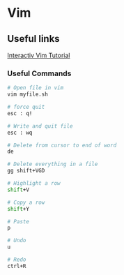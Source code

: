 # Vim

## Useful links

[Interactiv Vim Tutorial](https://www.openvim.com/)

### Useful Commands

 ```bash
# Open file in vim
vim myfile.sh

# force quit
esc : q!

# Write and quit file
esc : wq

# Delete from cursor to end of word
de

# Delete everything in a file
gg shift+VGD

# Highlight a row
shift+V

# Copy a row
shift+Y

# Paste
p

# Undo
u

# Redo
ctrl+R
 ```
